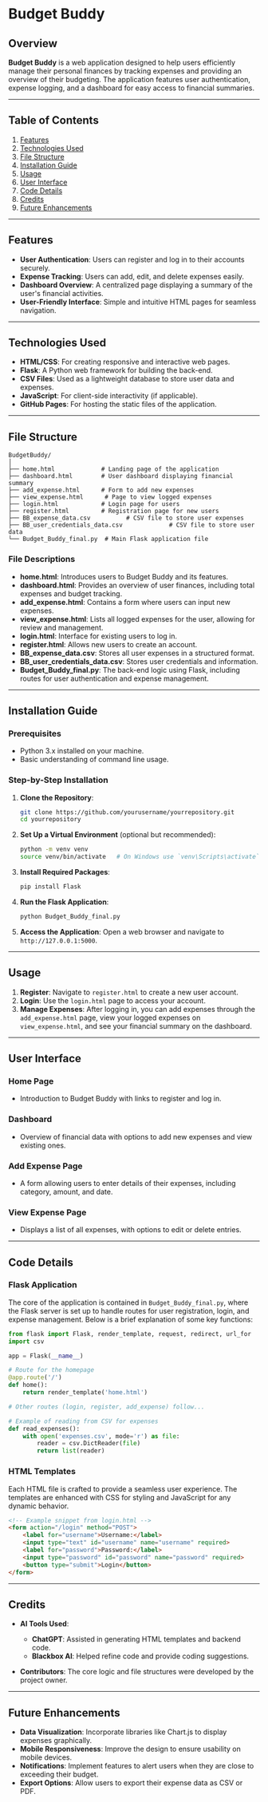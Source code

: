 # Budget Buddy

## Overview

**Budget Buddy** is a web application designed to help users efficiently manage their personal finances by tracking expenses and providing an overview of their budgeting. The application features user authentication, expense logging, and a dashboard for easy access to financial summaries.

---

## Table of Contents

1. [Features](#features)
2. [Technologies Used](#technologies-used)
3. [File Structure](#file-structure)
4. [Installation Guide](#installation-guide)
5. [Usage](#usage)
6. [User Interface](#user-interface)
7. [Code Details](#code-details)
8. [Credits](#credits)
9. [Future Enhancements](#future-enhancements)

---

## Features

- **User Authentication**: Users can register and log in to their accounts securely.
- **Expense Tracking**: Users can add, edit, and delete expenses easily.
- **Dashboard Overview**: A centralized page displaying a summary of the user's financial activities.
- **User-Friendly Interface**: Simple and intuitive HTML pages for seamless navigation.

---

## Technologies Used

- **HTML/CSS**: For creating responsive and interactive web pages.
- **Flask**: A Python web framework for building the back-end.
- **CSV Files**: Used as a lightweight database to store user data and expenses.
- **JavaScript**: For client-side interactivity (if applicable).
- **GitHub Pages**: For hosting the static files of the application.

---

## File Structure

```
BudgetBuddy/
│
├── home.html             # Landing page of the application
├── dashboard.html        # User dashboard displaying financial summary
├── add_expense.html      # Form to add new expenses
├── view_expense.html      # Page to view logged expenses
├── login.html            # Login page for users
├── register.html         # Registration page for new users
├── BB_expense_data.csv          # CSV file to store user expenses
├── BB_user_credentials_data.csv             # CSV file to store user data
└── Budget_Buddy_final.py  # Main Flask application file
```

### File Descriptions

- **home.html**: Introduces users to Budget Buddy and its features.
- **dashboard.html**: Provides an overview of user finances, including total expenses and budget tracking.
- **add_expense.html**: Contains a form where users can input new expenses.
- **view_expense.html**: Lists all logged expenses for the user, allowing for review and management.
- **login.html**: Interface for existing users to log in.
- **register.html**: Allows new users to create an account.
- **BB_expense_data.csv**: Stores all user expenses in a structured format.
- **BB_user_credentials_data.csv**: Stores user credentials and information.
- **Budget_Buddy_final.py**: The back-end logic using Flask, including routes for user authentication and expense management.

---

## Installation Guide

### Prerequisites

- Python 3.x installed on your machine.
- Basic understanding of command line usage.

### Step-by-Step Installation

1. **Clone the Repository**:
   ```bash
   git clone https://github.com/yourusername/yourrepository.git
   cd yourrepository
   ```

2. **Set Up a Virtual Environment** (optional but recommended):
   ```bash
   python -m venv venv
   source venv/bin/activate   # On Windows use `venv\Scripts\activate`
   ```

3. **Install Required Packages**:
   ```bash
   pip install Flask
   ```

4. **Run the Flask Application**:
   ```bash
   python Budget_Buddy_final.py
   ```

5. **Access the Application**: Open a web browser and navigate to `http://127.0.0.1:5000`.

---

## Usage

1. **Register**: Navigate to `register.html` to create a new user account.
2. **Login**: Use the `login.html` page to access your account.
3. **Manage Expenses**: After logging in, you can add expenses through the `add_expense.html` page, view your logged expenses on `view_expense.html`, and see your financial summary on the dashboard.

---

## User Interface

### Home Page
- Introduction to Budget Buddy with links to register and log in.

### Dashboard
- Overview of financial data with options to add new expenses and view existing ones.

### Add Expense Page
- A form allowing users to enter details of their expenses, including category, amount, and date.

### View Expense Page
- Displays a list of all expenses, with options to edit or delete entries.

---

## Code Details

### Flask Application

The core of the application is contained in `Budget_Buddy_final.py`, where the Flask server is set up to handle routes for user registration, login, and expense management. Below is a brief explanation of some key functions:

```python
from flask import Flask, render_template, request, redirect, url_for
import csv

app = Flask(__name__)

# Route for the homepage
@app.route('/')
def home():
    return render_template('home.html')

# Other routes (login, register, add_expense) follow...

# Example of reading from CSV for expenses
def read_expenses():
    with open('expenses.csv', mode='r') as file:
        reader = csv.DictReader(file)
        return list(reader)
```

### HTML Templates

Each HTML file is crafted to provide a seamless user experience. The templates are enhanced with CSS for styling and JavaScript for any dynamic behavior.

```html
<!-- Example snippet from login.html -->
<form action="/login" method="POST">
    <label for="username">Username:</label>
    <input type="text" id="username" name="username" required>
    <label for="password">Password:</label>
    <input type="password" id="password" name="password" required>
    <button type="submit">Login</button>
</form>
```

---

## Credits

- **AI Tools Used**:
  - **ChatGPT**: Assisted in generating HTML templates and backend code.
  - **Blackbox AI**: Helped refine code and provide coding suggestions.

- **Contributors**: The core logic and file structures were developed by the project owner.

---

## Future Enhancements

- **Data Visualization**: Incorporate libraries like Chart.js to display expenses graphically.
- **Mobile Responsiveness**: Improve the design to ensure usability on mobile devices.
- **Notifications**: Implement features to alert users when they are close to exceeding their budget.
- **Export Options**: Allow users to export their expense data as CSV or PDF.


